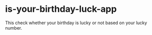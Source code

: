 # is-your-birthday-luck-app
This check whether your birthday is lucky or not based on your lucky number.
